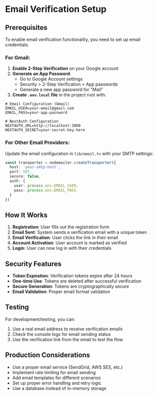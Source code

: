 # Email Verification Setup

## Prerequisites

To enable email verification functionality, you need to set up email credentials.

### For Gmail:

1. **Enable 2-Step Verification** on your Google account
2. **Generate an App Password**:
   - Go to Google Account settings
   - Security > 2-Step Verification > App passwords
   - Generate a new app password for "Mail"
3. **Create `.env.local` file** in the project root with:

```env
# Email Configuration (Gmail)
EMAIL_USER=your-email@gmail.com
EMAIL_PASS=your-app-password

# NextAuth Configuration
NEXTAUTH_URL=http://localhost:3000
NEXTAUTH_SECRET=your-secret-key-here
```

### For Other Email Providers:

Update the email configuration in `lib/email.ts` with your SMTP settings:

```typescript
const transporter = nodemailer.createTransporter({
  host: 'your-smtp-host',
  port: 587,
  secure: false,
  auth: {
    user: process.env.EMAIL_USER,
    pass: process.env.EMAIL_PASS
  }
})
```

## How It Works

1. **Registration**: User fills out the registration form
2. **Email Sent**: System sends a verification email with a unique token
3. **Email Verification**: User clicks the link in their email
4. **Account Activation**: User account is marked as verified
5. **Login**: User can now log in with their credentials

## Security Features

- **Token Expiration**: Verification tokens expire after 24 hours
- **One-time Use**: Tokens are deleted after successful verification
- **Secure Generation**: Tokens are cryptographically secure
- **Email Validation**: Proper email format validation

## Testing

For development/testing, you can:
1. Use a real email address to receive verification emails
2. Check the console logs for email sending status
3. Use the verification link from the email to test the flow

## Production Considerations

- Use a proper email service (SendGrid, AWS SES, etc.)
- Implement rate limiting for email sending
- Add email templates for different scenarios
- Set up proper error handling and retry logic
- Use a database instead of in-memory storage 